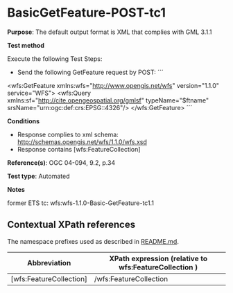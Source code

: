 # BasicGetFeature-POST-tc1

**Purpose**: The default output format is XML that complies with GML 3.1.1

**Test method**

Execute the following Test Steps:

* Send the following GetFeature request by POST:
´´´
<?xml version="1.0" encoding="UTF-8"?>
<wfs:GetFeature xmlns:wfs="http://www.opengis.net/wfs" version="1.1.0" service="WFS">
<wfs:Query xmlns:sf="http://cite.opengeospatial.org/gmlsf" typeName="$ftname" srsName="urn:ogc:def:crs:EPSG::4326"/>
</wfs:GetFeature>
´´´

**Conditions**

* Response complies to xml schema: http://schemas.opengis.net/wfs/1.1.0/wfs.xsd
* Response contains [wfs:FeatureCollection]



**Reference(s)**: OGC 04-094, 9.2, p.34 

**Test type**: Automated

**Notes**

former ETS tc: wfs:wfs-1.1.0-Basic-GetFeature-tc1.1


## Contextual XPath references

The namespace prefixes used as described in [README.md](./README.md#namespaces).

Abbreviation                                   |  XPath expression (relative to wfs:FeatureCollection )
-----------------------------------------------| -------------------------------------------------------------------------
 [wfs:FeatureCollection] | /wfs:FeatureCollection


